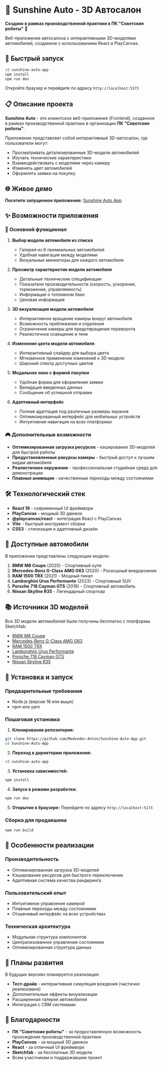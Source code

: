 # 🚗 Sunshine Auto - 3D Автосалон

**Создано в рамках производственной практики в ПК "Советские роботы"** 🚀

Веб-приложение автосалона с интерактивными 3D-моделями автомобилей, созданное с использованием React и PlayCanvas.

## 🚀 Быстрый запуск

```bash
cd sunshine-auto-app
npm install
npm run dev
```

Откройте браузер и перейдите по адресу `http://localhost:5173`

## 📋 Описание проекта

**Sunshine Auto** - это клиентское веб-приложение (Frontend), созданное в рамках производственной практики в организации **ПК "Советские роботы"**. 

Приложение представляет собой интерактивный 3D-автосалон, где пользователи могут:
- Просматривать детализированные 3D-модели автомобилей
- Изучать технические характеристики
- Взаимодействовать с моделями через камеру
- Изменять цвет автомобилей
- Оформлять заявки на покупку

## 🌐 Живое демо

**Посетите запущенное приложение:** [Sunshine Auto App](https://medvedev-anton.github.io/Sunshine-Auto-App/)

## ✨ Возможности приложения

### 🚗 Основной функционал

1. **Выбор модели автомобиля из списка**
   - Галерея из 6 премиальных автомобилей
   - Удобная навигация между моделями
   - Визуальные миниатюры для каждого автомобиля

2. **Просмотр характеристик модели автомобиля**
   - Детальные технические спецификации
   - Показатели производительности (скорость, ускорение, торможение, управляемость)
   - Информация о топливном баке
   - Ценовая информация

3. **3D визуализация модели автомобиля**
   - Интерактивное вращение камеры вокруг автомобиля
   - Возможность приближения и отдаления
   - Ограничения камеры для предотвращения переворота
   - Реалистичное освещение и тени

4. **Изменение цвета модели автомобиля**
   - Интерактивный слайдер для выбора цвета
   - Мгновенное применение изменений к 3D-модели
   - Широкий спектр доступных цветов

5. **Модальное окно с формой покупки**
   - Удобная форма для оформления заявки
   - Валидация введенных данных
   - Сообщение об успешной отправке

6. **Адаптивный интерфейс**
   - Полная адаптация под различные размеры экранов
   - Оптимизированный интерфейс для мобильных устройств
   - Интуитивная навигация на всех платформах

### 🎮 Дополнительные возможности

- **Оптимизированная загрузка ресурсов** - кэширование 3D-моделей для быстрой работы
- **Предустановленные ракурсы камеры** - быстрый доступ к лучшим видам автомобиля
- **Реалистичное окружение** - профессиональная студийная среда для демонстрации
- **Плавные анимации** - качественные переходы между состояниями

## 🛠️ Технологический стек

- **React 19** - современный UI фреймворк
- **PlayCanvas** - мощный 3D движок
- **@playcanvas/react** - интеграция React с PlayCanvas
- **Vite** - быстрый инструмент сборки
- **CSS3** - стилизация и адаптивный дизайн

## 🚗 Доступные автомобили

В приложении представлены следующие модели:

1. **BMW M8 Coupe** (2020) - Спортивный купе
2. **Mercedes-Benz G-Class AMG G63** (2020) - Роскошный внедорожник
3. **RAM 1500 TRX** (2021) - Мощный пикап
4. **Lamborghini Urus Performante** (2023) - Спортивный SUV
5. **Porsche 718 Cayman GTS** (2018) - Спортивный автомобиль
6. **Nissan Skyline R35** - Легендарный спорткар

## 📚 Источники 3D моделей

Все 3D модели автомобилей были получены бесплатно с платформы Sketchfab:

- [BMW M8 Coupe](https://sketchfab.com/3d-models/2020-bmw-m8-coupe-f69bc7c528804552b2ff032d7c1e9fb4)
- [Mercedes-Benz G-Class AMG G63](https://sketchfab.com/3d-models/2020-mercedes-benz-g-class-amg-g63-52296f1a65d54a85a2ed7cb67604e554)
- [RAM 1500 TRX](https://sketchfab.com/3d-models/2021-ram-1500-trx-4fad9badee2449b9a5addadc11c3f4e1)
- [Lamborghini Urus Performante](https://sketchfab.com/3d-models/2023-lamborghini-urus-performante-23dd7730fc244eba997cf60afa70177e)
- [Porsche 718 Cayman GTS](https://sketchfab.com/3d-models/2018-porsche-718-cayman-gts-24539871bfa54ea2888aca3d1f6cd1f0)
- [Nissan Skyline R35](https://sketchfab.com/3d-models/nissan-skyline-r35-gtr-nismo-free-b2f9f4aa2c7b4cd9a71471641a2dcace)

## 🚀 Установка и запуск

### Предварительные требования

- Node.js (версия 18 или выше)
- npm или yarn

### Пошаговая установка

1. **Клонирование репозитория:**
```bash
git clone https://github.com/Medvedev-Anton/Sunshine-Auto-App.git
cd Sunshine-Auto-App
```

2. **Переход в директорию приложения:**
```bash
cd sunshine-auto-app
```

3. **Установка зависимостей:**
```bash
npm install
```

4. **Запуск в режиме разработки:**
```bash
npm run dev
```

5. **Открытие в браузере:**
Перейдите по адресу `http://localhost:5173`

### Сборка для продакшена

```bash
npm run build
```

## 🎯 Особенности реализации

### Производительность
- Оптимизированная загрузка 3D-моделей
- Кэширование ресурсов для быстрого переключения
- Адаптивная система качества рендеринга

### Пользовательский опыт
- Интуитивное управление камерой
- Плавные переходы между состояниями
- Отзывчивый интерфейс на всех устройствах

### Техническая архитектура
- Модульная структура компонентов
- Централизованное управление состоянием
- Оптимизированная структура данных

## 🔮 Планы развития

В будущих версиях планируется реализация:
- **Тест-драйв** - интерактивная симуляция вождения (частично реализовано)
- Дополнительные эффекты визуализации
- Расширенная галерея автомобилей
- Интеграция с CRM системами

## 🙏 Благодарности

- **ПК "Советские роботы"** - за предоставленную возможность прохождения производственной практики
- **PlayCanvas** - за мощный 3D движок
- **React** - за отличный UI фреймворк
- **Sketchfab** - за бесплатные 3D модели
- Всем участникам и поддержавшим проект 
